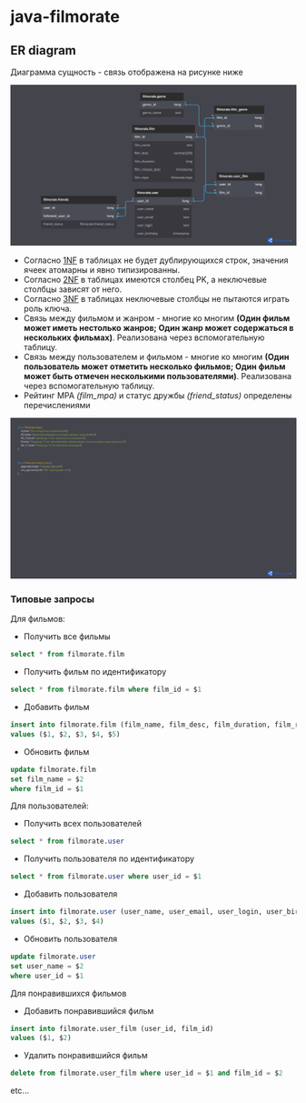 # java-filmorate

## ER diagram

Диаграмма сущность - связь отображена на рисунке ниже

![Diagram](media/filmorate%20ER-2.png)
- Согласно [1NF](https://info-comp.ru/first-normal-form) в таблицах не будет дублирующихся строк, значения ячеек атомарны и явно типизированны.
- Согласно [2NF](https://info-comp.ru/second-normal-form) в таблицах имеются столбец PK, а неключевые столбцы зависят от него.
- Согласно [3NF](https://info-comp.ru/third-normal-form) в таблицах неключевые столбцы не пытаются играть роль ключа.
- Связь между фильмом и жанром - многие ко многим **(Один фильм может иметь нестолько жанров; Один жанр может содержаться в нескольких фильмах)**. Реализована через вспомогательную таблицу.
- Связь между пользователем и фильмом - многие ко многим **(Один пользователь может отметить несколько фильмов; Один фильм может быть отмечен несколькими пользователями)**. Реализована через вспомогательную таблицу.
- Рейтинг MPA *(film_mpa)* и статус дружбы *(friend_status)* определены перечислениями

![Enums](media/filmorate%20ER-3.png)

### Типовые запросы

Для фильмов:
* Получить все фильмы 
```sql
select * from filmorate.film
```
* Получить фильм по идентификатору
```sql
select * from filmorate.film where film_id = $1
```
* Добавить фильм
```sql
insert into filmorate.film (film_name, film_desc, film_duration, film_release_date, film_mpa) 
values ($1, $2, $3, $4, $5) 
```
* Обновить фильм
```sql
update filmorate.film
set film_name = $2
where film_id = $1
```

Для пользователей:
* Получить всех пользователей
```sql
select * from filmorate.user
```
* Получить пользователя по идентификатору
```sql
select * from filmorate.user where user_id = $1
```
* Добавить пользователя
```sql
insert into filmorate.user (user_name, user_email, user_login, user_birthday) 
values ($1, $2, $3, $4) 
```
* Обновить пользователя
```sql
update filmorate.user
set user_name = $2
where user_id = $1
```

Для понравившихся фильмов
* Добавить понравившийся фильм
```sql
insert into filmorate.user_film (user_id, film_id)
values ($1, $2)
```
* Удалить понравившийся фильм
```sql
delete from filmorate.user_film where user_id = $1 and film_id = $2
```

etc...